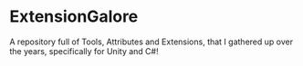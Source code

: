 # ExtensionGalore
A repository full of Tools, Attributes and Extensions, that I gathered up over the years, specifically for Unity and C#!
